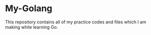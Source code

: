 # My-Golang
This repository contains all of my practice codes and files which I am making while learning Go.
